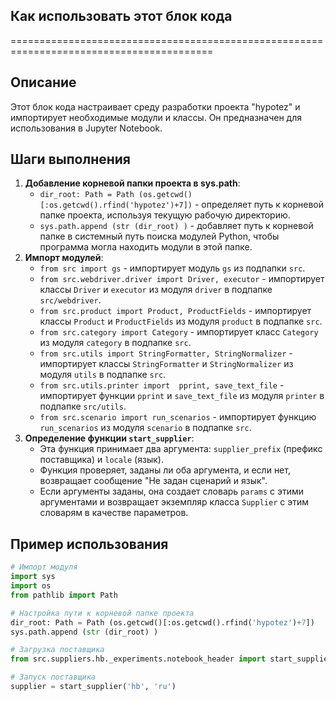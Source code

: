 ## Как использовать этот блок кода
=========================================================================================

Описание
-------------------------
Этот блок кода настраивает среду разработки проекта "hypotez" и импортирует необходимые модули и классы. Он предназначен для использования в Jupyter Notebook.

Шаги выполнения
-------------------------
1. **Добавление корневой папки проекта в sys.path**: 
    - `dir_root: Path = Path (os.getcwd()[:os.getcwd().rfind('hypotez')+7])` - определяет путь к корневой папке проекта,  используя текущую рабочую директорию.
    - `sys.path.append (str (dir_root) )` - добавляет путь к корневой папке в системный путь поиска модулей Python,  чтобы  программа могла находить  модули  в  этой  папке.
2. **Импорт модулей**:
    -  `from src import gs` - импортирует  модуль  `gs` из  подпапки  `src`.
    -  `from src.webdriver.driver import Driver, executor` - импортирует  классы  `Driver`  и  `executor`  из  модуля  `driver`  в  подпапке  `src/webdriver`.
    - `from src.product import Product, ProductFields` - импортирует классы `Product` и `ProductFields`  из  модуля  `product`  в  подпапке  `src`.
    - `from src.category import Category` - импортирует класс `Category` из  модуля  `category`  в  подпапке  `src`.
    - `from src.utils import StringFormatter, StringNormalizer` - импортирует классы  `StringFormatter`  и  `StringNormalizer`  из  модуля  `utils`  в  подпапке  `src`.
    - `from src.utils.printer import  pprint, save_text_file` - импортирует  функции  `pprint`  и  `save_text_file`  из  модуля  `printer`  в  подпапке  `src/utils`.
    - `from src.scenario import run_scenarios` - импортирует  функцию  `run_scenarios`  из  модуля  `scenario`  в  подпапке  `src`.
3. **Определение функции `start_supplier`**:
    - Эта функция принимает два аргумента: `supplier_prefix` (префикс поставщика) и `locale` (язык).
    -  Функция проверяет,  заданы  ли  оба  аргумента,  и  если  нет,  возвращает  сообщение  "Не  задан  сценарий  и  язык".
    -  Если  аргументы  заданы,  она  создает  словарь  `params`  с  этими  аргументами  и  возвращает  экземпляр  класса  `Supplier`  с  этим  словарям  в  качестве  параметров.


Пример использования
-------------------------
```python
# Импорт модуля
import sys
import os
from pathlib import Path

# Настройка пути к корневой папке проекта
dir_root: Path = Path (os.getcwd()[:os.getcwd().rfind('hypotez')+7])
sys.path.append (str (dir_root) )

# Загрузка поставщика
from src.suppliers.hb._experiments.notebook_header import start_supplier

# Запуск поставщика
supplier = start_supplier('hb', 'ru')
```